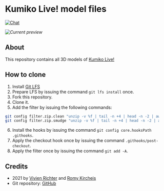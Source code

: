 # Kumiko Live! model files
[![Chat](https://discord.com/api/guilds/813738237864312842/widget.png?style=shield)](https://discord.gg/jt4dpvzA58)

_![Current preview](.Kumiko.fvp.content/print_data/images/print_image_front.png)_

## About
This repository contains all 3D models of [Kumiko Live!](https://www.youtube.com/channel/UCGcClcnm7Y0-jWSeSV5xnKw)

## How to clone
 1. Install [Git LFS](https://git-lfs.github.com)
 2. Prepare LFS by issuing the command `git lfs install` once.
 3. Fork this repository.
 4. Clone it.
 5. Add the filter by issuing the following commands:
 ```bash
 git config filter.zip.clean "unzip -v %f | tail -n +4 | head -n -2 | awk '{ print \$7,\$8 }' | grep -vE /$ | sort -k 2"
 git config filter.zip.smudge "unzip -v %f | tail -n +4 | head -n -2 | awk '{ print \$7,\$8 }' | grep -vE /$ | sort -k 2"
 ```
 6. Install the hooks by issuing the command `git config core.hooksPath .githooks`.
 7. Apply the checkout hook once by issuing the command `.githooks/post-checkout`.
 8. Apply the filter once by issuing the command `git add -A`.

## Credits
 * 2021 by [Vivien Richter](https://github.com/vivi90) and [Romy Kircheis](https://github.com/RomyKircheis)
 * Git repository: [GitHub](https://github.com/Kumiko-Live/model.git)
